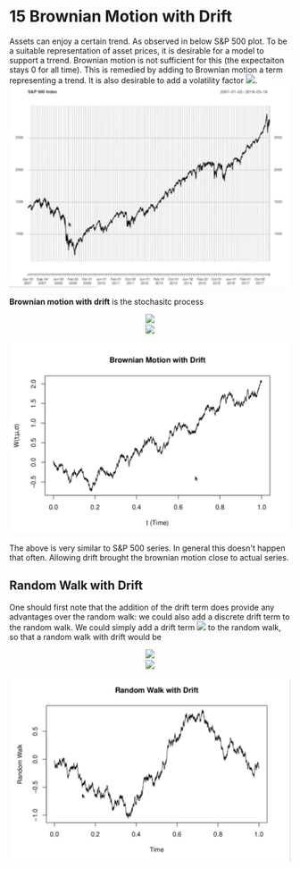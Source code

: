 <h1>15 Brownian Motion with Drift</h1>
Assets can enjoy a certain trend. As observed in below S&P 500 plot. To be a suitable representation of asset prices, it is desirable for a model to support a trrend. Brownian motion is not sufficient for this (the expectaiton stays 0 for all time). This is remedied by adding to Brownian motion a term representing a trend. It is also desirable to add a volatility factor <img src="https://render.githubusercontent.com/render/math?math=\sigma">.

<img src="../Images/S5_RawSP500_series.png" alt="S&P 500 Series"/>

__Brownian motion with drift__ is the stochasitc process

<p align="center">
<img src="https://render.githubusercontent.com/render/math?math=W \( t %3B \mu , t ) = \mu t %2B \sigma W \( t )"><br>
  <img src="https://render.githubusercontent.com/render/math?math=\mu t \: drift \: term \: and  \: \sigma \: allows \: adjustment \: of \: volatility"><br>
</p>

<img src="../Images/S5_Brownian_with_drift.png" alt="Brownian Motion with Drift"/>

The above is very similar to S&P 500 series. In general this doesn't happen that often. Allowing drift brought the brownian motion close to actual series.

<h2>Random Walk with Drift</h2>
One should first note that the addition of the drift term does provide any advantages over the random walk: we could also add a discrete drift term to the random walk. We could simply add a drift term <img src="https://render.githubusercontent.com/render/math?math=\mu n"> to the random walk, so that a random walk with drift would be

<p align="center">
<img src="https://render.githubusercontent.com/render/math?math=T_{n} = \mu n %2B S_{n}"><br>
  <img src="https://render.githubusercontent.com/render/math?math==\mu n %2B \sum_{j=1}^{n} X_{j}"><br>
</p>

<img src="../Images/S5_Random_walk_with_drift.png" alt="Random Walk with Drift"/>

